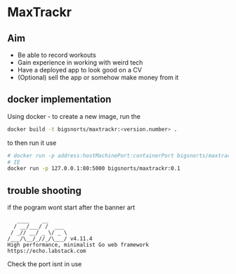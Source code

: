# MaxTrackr

## Aim
* Be able to record workouts
* Gain experience in working with weird tech
* Have a deployed app to look good on a CV
* (Optional) sell the app or somehow make money from it

## docker implementation

Using docker - to create a new image, run the 
```bash
docker build -t bigsnorts/maxtrackr:<version.number> .
```
to then run it use
```bash
# docker run -p address:hostMachinePort:containerPort bigsnorts/maxtrackr:<version.number
# IE
docker run -p 127.0.0.1:80:5000 bigsnorts/maxtrackr:0.1
```

## trouble shooting

if the pogram wont start after the banner art
```
   ____    __
  / __/___/ /  ___
 / _// __/ _ \/ _ \
/___/\__/_//_/\___/ v4.11.4
High performance, minimalist Go web framework
https://echo.labstack.com
```

Check the port isnt in use

